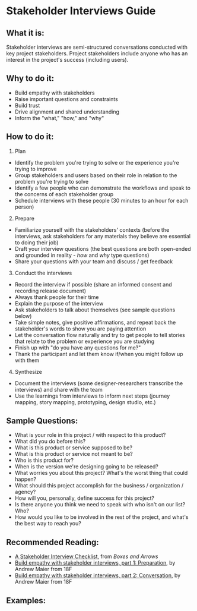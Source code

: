 # Stakeholder Interviews Guide

## What it is:

Stakeholder interviews are semi-structured conversations conducted with key project stakeholders. Project stakeholders include  anyone who has an interest in the project's success (including users).

## Why to do it:

*   Build empathy with stakeholders
*   Raise important questions and constraints
*   Build trust
*   Drive alignment and shared understanding
*   Inform the "what," "how," and "why"

## How to do it:

1.  Plan

*   Identify the problem you're trying to solve or the experience you're trying to improve
*   Group stakeholders and users based on their role in relation to the problem you're trying to solve
*   Identify a few people who can demonstrate the workflows and speak to the concerns of each stakeholder group
*   Schedule interviews with these people (30 minutes to an hour for each person)

2.  Prepare

*   Familiarize yourself with the stakeholders' contexts (before the interviews, ask stakeholders for any materials they believe are essential to doing their job)
*   Draft your interview questions (the best questions are both open-ended and grounded in reality - *how* and *why* type questions)
*   Share your questions with your team and discuss / get feedback

3.  Conduct the interviews

*   Record the interview if possible (share an informed consent and recording release document)
*   Always thank people for their time
*   Explain the purpose of the interview
*   Ask stakeholders to talk about themselves (see sample questions below)
*   Take simple notes, give positive affirmations, and repeat back the stakeholder's words to show you are paying attention
*   Let the conversation flow naturally and try to get people to tell stories that relate to the problem or experience you are studying
*   Finish up with "do you have any questions for me?"
*   Thank the participant and let them know if/when you might follow up with them

4.  Synthesize

*   Document the interviews (some designer-researchers transcribe the interviews) and share with the team
*   Use the learnings from interviews to inform next steps (journey mapping, story mapping, prototyping, design studio, etc.)

## Sample Questions:

*   What is your role in this project / with respect to this product?
*   What did you do before this?
*   What is this product or service supposed to be?
*   What is this product or service not meant to be?
*   Who is this product for?
*   When is the version we're designing going to be released?
*   What worries you about this project? What's the worst thing that could happen?
*   What should this project accomplish for the business / organization / agency?
*   How will you, personally, define success for this project?
*   Is there anyone you think we need to speak with who isn't on our list? Who?
*   How would you like to be involved in the rest of the project, and what's the best way to reach you?

## Recommended Reading:

*   [A Stakeholder Interview Checklist](http://boxesandarrows.com/a-stakeholder-interview-checklist/), from *Boxes and Arrows*
*   [Build empathy with stakeholder interviews, part 1: Preparation](https://18f.gsa.gov/2016/06/20/build-empathy-with-stakeholder-interviews-part-1-preparation/), by Andrew Maier from 18F
*   [Build empathy with stakeholder interviews, part 2: Conversation](https://18f.gsa.gov/2016/07/22/building-emphathy-with-stakeholder-interviews-part-2-conversation/), by Andrew Maier from 18F

## Examples:
